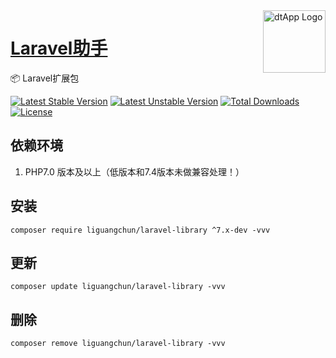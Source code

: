 <img align="right" width="100" src="https://cdn.oss.liguangchun.cn/04/999e9f2f06d396968eacc10ce9bc8a.png" alt="dtApp Logo"/>

<h1 align="left"><a href="https://www.dtapp.net/">Laravel助手</a></h1>

📦 Laravel扩展包

[![Latest Stable Version](https://poser.pugx.org/liguangchun/laravel-library/v/stable)](https://packagist.org/packages/liguangchun/laravel-library) 
[![Latest Unstable Version](https://poser.pugx.org/liguangchun/laravel-library/v/unstable)](https://packagist.org/packages/liguangchun/laravel-library) 
[![Total Downloads](https://poser.pugx.org/liguangchun/laravel-library/downloads)](https://packagist.org/packages/liguangchun/laravel-library) 
[![License](https://poser.pugx.org/liguangchun/laravel-library/license)](https://packagist.org/packages/liguangchun/laravel-library)

## 依赖环境

1. PHP7.0 版本及以上（低版本和7.4版本未做兼容处理！）

## 安装

```text
composer require liguangchun/laravel-library ^7.x-dev -vvv
```

## 更新

```text
composer update liguangchun/laravel-library -vvv
```

## 删除

```text
composer remove liguangchun/laravel-library -vvv
```
